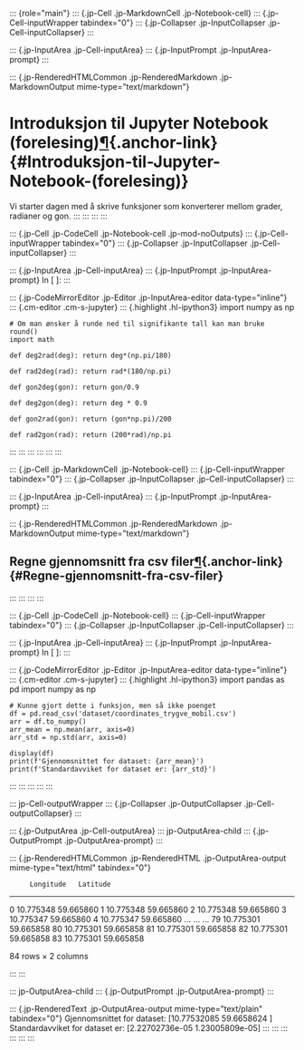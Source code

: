 ::: {role="main"}
::: {.jp-Cell .jp-MarkdownCell .jp-Notebook-cell}
::: {.jp-Cell-inputWrapper tabindex="0"}
::: {.jp-Collapser .jp-InputCollapser .jp-Cell-inputCollapser}
:::

::: {.jp-InputArea .jp-Cell-inputArea}
::: {.jp-InputPrompt .jp-InputArea-prompt}
:::

::: {.jp-RenderedHTMLCommon .jp-RenderedMarkdown .jp-MarkdownOutput mime-type="text/markdown"}
# Introduksjon til Jupyter Notebook (forelesing)[¶](#Introduksjon-til-Jupyter-Notebook-(forelesing)){.anchor-link} {#Introduksjon-til-Jupyter-Notebook-(forelesing)}

Vi starter dagen med å skrive funksjoner som konverterer mellom grader,
radianer og gon.
:::
:::
:::
:::

::: {.jp-Cell .jp-CodeCell .jp-Notebook-cell .jp-mod-noOutputs}
::: {.jp-Cell-inputWrapper tabindex="0"}
::: {.jp-Collapser .jp-InputCollapser .jp-Cell-inputCollapser}
:::

::: {.jp-InputArea .jp-Cell-inputArea}
::: {.jp-InputPrompt .jp-InputArea-prompt}
In \[ \]:
:::

::: {.jp-CodeMirrorEditor .jp-Editor .jp-InputArea-editor data-type="inline"}
::: {.cm-editor .cm-s-jupyter}
::: {.highlight .hl-ipython3}
    import numpy as np

    # Om man ønsker å runde ned til signifikante tall kan man bruke round()
    import math

    def deg2rad(deg): return deg*(np.pi/180)

    def rad2deg(rad): return rad*(180/np.pi)

    def gon2deg(gon): return gon/0.9

    def deg2gon(deg): return deg * 0.9

    def gon2rad(gon): return (gon*np.pi)/200

    def rad2gon(rad): return (200*rad)/np.pi
:::
:::
:::
:::
:::
:::

::: {.jp-Cell .jp-MarkdownCell .jp-Notebook-cell}
::: {.jp-Cell-inputWrapper tabindex="0"}
::: {.jp-Collapser .jp-InputCollapser .jp-Cell-inputCollapser}
:::

::: {.jp-InputArea .jp-Cell-inputArea}
::: {.jp-InputPrompt .jp-InputArea-prompt}
:::

::: {.jp-RenderedHTMLCommon .jp-RenderedMarkdown .jp-MarkdownOutput mime-type="text/markdown"}
## Regne gjennomsnitt fra csv filer[¶](#Regne-gjennomsnitt-fra-csv-filer){.anchor-link} {#Regne-gjennomsnitt-fra-csv-filer}
:::
:::
:::
:::

::: {.jp-Cell .jp-CodeCell .jp-Notebook-cell}
::: {.jp-Cell-inputWrapper tabindex="0"}
::: {.jp-Collapser .jp-InputCollapser .jp-Cell-inputCollapser}
:::

::: {.jp-InputArea .jp-Cell-inputArea}
::: {.jp-InputPrompt .jp-InputArea-prompt}
In \[ \]:
:::

::: {.jp-CodeMirrorEditor .jp-Editor .jp-InputArea-editor data-type="inline"}
::: {.cm-editor .cm-s-jupyter}
::: {.highlight .hl-ipython3}
    import pandas as pd
    import numpy as np

    # Kunne gjort dette i funksjon, men så ikke poenget
    df = pd.read_csv('dataset/coordinates_trygve_mobil.csv')
    arr = df.to_numpy()
    arr_mean = np.mean(arr, axis=0)
    arr_std = np.std(arr, axis=0)

    display(df)
    print(f'Gjennomsnittet for dataset: {arr_mean}')
    print(f'Standardavviket for dataset er: {arr_std}')
:::
:::
:::
:::
:::

::: jp-Cell-outputWrapper
::: {.jp-Collapser .jp-OutputCollapser .jp-Cell-outputCollapser}
:::

::: {.jp-OutputArea .jp-Cell-outputArea}
::: jp-OutputArea-child
::: {.jp-OutputPrompt .jp-OutputArea-prompt}
:::

::: {.jp-RenderedHTMLCommon .jp-RenderedHTML .jp-OutputArea-output mime-type="text/html" tabindex="0"}
<div>

         Longitude   Latitude
  ------ ----------- -----------
  0      10.775348   59.665860
  1      10.775348   59.665860
  2      10.775348   59.665860
  3      10.775347   59.665860
  4      10.775347   59.665860
  \...   \...        \...
  79     10.775301   59.665858
  80     10.775301   59.665858
  81     10.775301   59.665858
  82     10.775301   59.665858
  83     10.775301   59.665858

84 rows × 2 columns

</div>
:::
:::

::: jp-OutputArea-child
::: {.jp-OutputPrompt .jp-OutputArea-prompt}
:::

::: {.jp-RenderedText .jp-OutputArea-output mime-type="text/plain" tabindex="0"}
    Gjennomsnittet for dataset: [10.77532085 59.6658624 ]
    Standardavviket for dataset er: [2.22702736e-05 1.23005809e-05]
:::
:::
:::
:::
:::
:::
